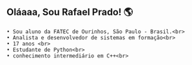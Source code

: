 <h2> Oláaaa, Sou Rafael Prado! 🌎 </h2>
  
    • Sou aluno da FATEC de Ourinhos, São Paulo - Brasil.<br>
    • Analista e desenvolvedor de sistemas em formação<br>
    • 17 anos <br>
    • Estudante de Python<br>
    • conhecimento intermediário em C++<br>
  
